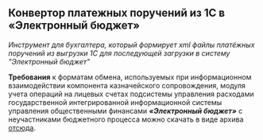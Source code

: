 Конвертор платежных поручений из 1С в «Электронный бюджет»
----
*Инструмент для бухгалтера, который формирует xml файлы платёжных поручений из выгрузки 1С для последующей загрузки в систему "Электронный бюджет"*

**Требования** к форматам обмена, используемых при информационном взаимодействии компонента казначейского сопровождения, модуля учета операций на лицевых счетах подсистемы управления расходами государственной интегрированной информационной системы управления общественными финансами ***«Электронный бюджет»*** с неучастниками бюджетного процесса можно скачать в виде архива [отсюда](https://roskazna.gov.ru/upload/iblock/257/Albom-PUR-KS-klienty-6.0_13266_21_09_2021_ver1_.rar).